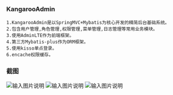 ###  **KangarooAdmin** 
```
1.KangarooAdmin是以SpringMVC+Mybatis为核心开发的精简后台基础系统。
2.包含用户管理,角色管理,权限管理,菜单管理,日志管理等常用业务模块。
3.使用AdminLTE作为前端框架。
4.第三方Mybatis-plus作为ORM框架。
5.使用kisso单点登录。
6.encache权限缓存。
```
### 截图
![输入图片说明](http://git.oschina.net/uploads/images/2016/1221/112111_edebae9b_89451.png "在这里输入图片标题")
![输入图片说明](http://git.oschina.net/uploads/images/2016/1215/175152_8b00f1b2_89451.png "在这里输入图片标题")
![输入图片说明](http://git.oschina.net/uploads/images/2016/1221/112135_155c0766_89451.png "在这里输入图片标题")